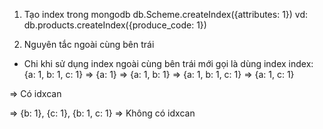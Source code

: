 1. Tạo index trong mongodb 
db.Scheme.createIndex({attributes: 1})
vd: db.products.createIndex({produce_code: 1})

2. Nguyên tắc ngoài cùng bên trái 
- Chi khi sử dụng index ngoài cùng bên trái mới gọi là dùng index 
index: {a: 1, b: 1, c: 1}
=> {a: 1}
=> {a: 1, b: 1}
=> {a: 1, b: 1, c: 1}
=> {a: 1, c: 1}

=> Có idxcan

=> {b: 1}, {c: 1}, {b: 1, c: 1} => Không có idxcan